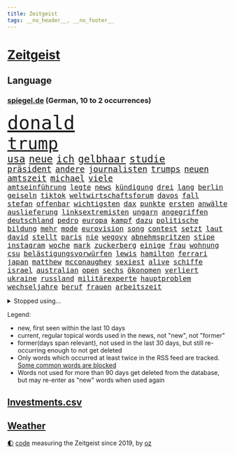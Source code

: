 ```yaml
---
title: Zeitgeist
tags: __no_header__, __no_footer__
---
```


# [Zeitgeist](https://oliz.io/zeitgeist/)

## Language

<h3><a href="https://www.spiegel.de" target="_blank">spiegel.de</a> (German, 10 to 2 occurrences)</h3>
<p style="font-family:monospace">
<span style="font-size:32pt"><a href="news_links.html#donald" class="current">donald</a></span>
<br>
<span style="font-size:29pt"><a href="news_links.html#trump" class="current">trump</a></span>
<br>
<span style="font-size:17pt"><a href="news_links.html#usa" class="current">usa</a></span>
<span style="font-size:17pt"><a href="news_links.html#neue" class="current">neue</a></span>
<span style="font-size:17pt"><a href="news_links.html#ich" class="current">ich</a></span>
<span style="font-size:17pt"><a href="news_links.html#gelbhaar" class="current">gelbhaar</a></span>
<span style="font-size:17pt"><a href="news_links.html#studie" class="current">studie</a></span>
<br>
<span style="font-size:14pt"><a href="news_links.html#präsident" class="current">präsident</a></span>
<span style="font-size:14pt"><a href="news_links.html#andere" class="current">andere</a></span>
<span style="font-size:14pt"><a href="news_links.html#journalisten" class="current">journalisten</a></span>
<span style="font-size:14pt"><a href="news_links.html#trumps" class="current">trumps</a></span>
<span style="font-size:14pt"><a href="news_links.html#neuen" class="current">neuen</a></span>
<span style="font-size:14pt"><a href="news_links.html#amtszeit" class="current">amtszeit</a></span>
<span style="font-size:14pt"><a href="news_links.html#michael" class="current">michael</a></span>
<span style="font-size:14pt"><a href="news_links.html#viele" class="current">viele</a></span>
<br>
<span style="font-size:12pt"><a href="news_links.html#amtseinführung" class="current">amtseinführung</a></span>
<span style="font-size:12pt"><a href="news_links.html#legte" class="current">legte</a></span>
<span style="font-size:12pt"><a href="news_links.html#news" class="current">news</a></span>
<span style="font-size:12pt"><a href="news_links.html#kündigung" class="current">kündigung</a></span>
<span style="font-size:12pt"><a href="news_links.html#drei" class="current">drei</a></span>
<span style="font-size:12pt"><a href="news_links.html#lang" class="current">lang</a></span>
<span style="font-size:12pt"><a href="news_links.html#berlin" class="current">berlin</a></span>
<span style="font-size:12pt"><a href="news_links.html#geiseln" class="current">geiseln</a></span>
<span style="font-size:12pt"><a href="news_links.html#tiktok" class="current">tiktok</a></span>
<span style="font-size:12pt"><a href="news_links.html#weltwirtschaftsforum" class="new">weltwirtschaftsforum</a></span>
<span style="font-size:12pt"><a href="news_links.html#davos" class="new">davos</a></span>
<span style="font-size:12pt"><a href="news_links.html#fall" class="current">fall</a></span>
<span style="font-size:12pt"><a href="news_links.html#stefan" class="current">stefan</a></span>
<span style="font-size:12pt"><a href="news_links.html#offenbar" class="current">offenbar</a></span>
<span style="font-size:12pt"><a href="news_links.html#wichtigsten" class="current">wichtigsten</a></span>
<span style="font-size:12pt"><a href="news_links.html#dax" class="current">dax</a></span>
<span style="font-size:12pt"><a href="news_links.html#punkte" class="current">punkte</a></span>
<span style="font-size:12pt"><a href="news_links.html#ersten" class="current">ersten</a></span>
<span style="font-size:12pt"><a href="news_links.html#anwälte" class="current">anwälte</a></span>
<span style="font-size:12pt"><a href="news_links.html#auslieferung" class="current">auslieferung</a></span>
<span style="font-size:12pt"><a href="news_links.html#linksextremisten" class="current">linksextremisten</a></span>
<span style="font-size:12pt"><a href="news_links.html#ungarn" class="current">ungarn</a></span>
<span style="font-size:12pt"><a href="news_links.html#angegriffen" class="current">angegriffen</a></span>
<span style="font-size:12pt"><a href="news_links.html#deutschland" class="current">deutschland</a></span>
<span style="font-size:12pt"><a href="news_links.html#pedro" class="current">pedro</a></span>
<span style="font-size:12pt"><a href="news_links.html#europa" class="current">europa</a></span>
<span style="font-size:12pt"><a href="news_links.html#kampf" class="current">kampf</a></span>
<span style="font-size:12pt"><a href="news_links.html#dazu" class="current">dazu</a></span>
<span style="font-size:12pt"><a href="news_links.html#politische" class="current">politische</a></span>
<span style="font-size:12pt"><a href="news_links.html#bildung" class="current">bildung</a></span>
<span style="font-size:12pt"><a href="news_links.html#mehr" class="current">mehr</a></span>
<span style="font-size:12pt"><a href="news_links.html#mode" class="current">mode</a></span>
<span style="font-size:12pt"><a href="news_links.html#eurovision" class="current">eurovision</a></span>
<span style="font-size:12pt"><a href="news_links.html#song" class="current">song</a></span>
<span style="font-size:12pt"><a href="news_links.html#contest" class="current">contest</a></span>
<span style="font-size:12pt"><a href="news_links.html#setzt" class="current">setzt</a></span>
<span style="font-size:12pt"><a href="news_links.html#laut" class="current">laut</a></span>
<span style="font-size:12pt"><a href="news_links.html#david" class="current">david</a></span>
<span style="font-size:12pt"><a href="news_links.html#stellt" class="current">stellt</a></span>
<span style="font-size:12pt"><a href="news_links.html#paris" class="current">paris</a></span>
<span style="font-size:12pt"><a href="news_links.html#nie" class="current">nie</a></span>
<span style="font-size:12pt"><a href="news_links.html#wegovy" class="current">wegovy</a></span>
<span style="font-size:12pt"><a href="news_links.html#abnehmspritzen" class="current">abnehmspritzen</a></span>
<span style="font-size:12pt"><a href="news_links.html#stipe" class="new">stipe</a></span>
<span style="font-size:12pt"><a href="news_links.html#instagram" class="current">instagram</a></span>
<span style="font-size:12pt"><a href="news_links.html#woche" class="current">woche</a></span>
<span style="font-size:12pt"><a href="news_links.html#mark" class="current">mark</a></span>
<span style="font-size:12pt"><a href="news_links.html#zuckerberg" class="current">zuckerberg</a></span>
<span style="font-size:12pt"><a href="news_links.html#einige" class="current">einige</a></span>
<span style="font-size:12pt"><a href="news_links.html#frau" class="current">frau</a></span>
<span style="font-size:12pt"><a href="news_links.html#wohnung" class="current">wohnung</a></span>
<span style="font-size:12pt"><a href="news_links.html#csu" class="current">csu</a></span>
<span style="font-size:12pt"><a href="news_links.html#belästigungsvorwürfen" class="new">belästigungsvorwürfen</a></span>
<span style="font-size:12pt"><a href="news_links.html#lewis" class="current">lewis</a></span>
<span style="font-size:12pt"><a href="news_links.html#hamilton" class="current">hamilton</a></span>
<span style="font-size:12pt"><a href="news_links.html#ferrari" class="current">ferrari</a></span>
<span style="font-size:12pt"><a href="news_links.html#japan" class="current">japan</a></span>
<span style="font-size:12pt"><a href="news_links.html#matthew" class="current">matthew</a></span>
<span style="font-size:12pt"><a href="news_links.html#mcconaughey" class="current">mcconaughey</a></span>
<span style="font-size:12pt"><a href="news_links.html#sexiest" class="current">sexiest</a></span>
<span style="font-size:12pt"><a href="news_links.html#alive" class="current">alive</a></span>
<span style="font-size:12pt"><a href="news_links.html#schiffe" class="current">schiffe</a></span>
<span style="font-size:12pt"><a href="news_links.html#israel" class="current">israel</a></span>
<span style="font-size:12pt"><a href="news_links.html#australian" class="current">australian</a></span>
<span style="font-size:12pt"><a href="news_links.html#open" class="current">open</a></span>
<span style="font-size:12pt"><a href="news_links.html#sechs" class="current">sechs</a></span>
<span style="font-size:12pt"><a href="news_links.html#ökonomen" class="current">ökonomen</a></span>
<span style="font-size:12pt"><a href="news_links.html#verliert" class="current">verliert</a></span>
<span style="font-size:12pt"><a href="news_links.html#ukraine" class="current">ukraine</a></span>
<span style="font-size:12pt"><a href="news_links.html#russland" class="current">russland</a></span>
<span style="font-size:12pt"><a href="news_links.html#militärexperte" class="current">militärexperte</a></span>
<span style="font-size:12pt"><a href="news_links.html#hauptproblem" class="new">hauptproblem</a></span>
<span style="font-size:12pt"><a href="news_links.html#wechseljahre" class="current">wechseljahre</a></span>
<span style="font-size:12pt"><a href="news_links.html#beruf" class="current">beruf</a></span>
<span style="font-size:12pt"><a href="news_links.html#frauen" class="current">frauen</a></span>
<span style="font-size:12pt"><a href="news_links.html#arbeitszeit" class="current">arbeitszeit</a></span>
</p>
<details>
<summary>Stopped using...</summary>
<p class="former" style="font-size:12pt">
echte(1551) erklärung(1551) champions(1550) gefährlichen(1550) gewaltig(1550) verfolgen(1550) angeklagte(1549) entdeckte(1549) ronaldo(1549) zuschauer(1549) ankündigung(1548) bewohner(1548) carsten(1548) donnerstag(1548) landtag(1548) philippinen(1548) prinz(1548) wechselt(1548) besitzer(1547) niedersachsen(1547) oberbürgermeister(1547) wege(1547) zeitweise(1547) brücke(1546) bundesrepublik(1546) dauerhaft(1546) freiheitsstrafe(1546) herbst(1546) wettbewerb(1546) 2019(1545) co₂(1545) gesundheitsminister(1545) rettet(1545) schiedsrichter(1545) stolz(1545) texas(1545) tiefe(1545) verhandelt(1545) entwurf(1544) kurzfristig(1544) neuseeland(1544) nordsee(1544) polens(1544) scheiterte(1544) verpflichtet(1544) 31(1543) bestimmt(1543) eindruck(1543) enthüllt(1543) modelle(1543) netzwerk(1543) raum(1543) sports(1543) tempo(1543) tötung(1543) augsburg(1542) ausfallen(1542) beschlossen(1542) gemeinden(1542) pandemie(1542) vertrauen(1542) beziehungen(1541) empört(1541) geworfen(1541) i(1541) kriminellen(1541) mario(1541) razzia(1541) regt(1541) trainiert(1541) wählen(1541) erneuten(1540) geheimnis(1540) nürnberg(1540) produktion(1539) rezept(1539) richtige(1539) tests(1539) träumen(1539) weltweite(1539) einreisen(1538) ii(1538) stoßen(1538) beraten(1537) zugelassen(1537) jüngere(1536) rat(1536) triumph(1534) beiträge(1533) gesetze(1533) schäden(1533) belegen(1532) wies(1532) geprägt(1531) meinen(1531) pflicht(1531) halb(1530) mehrerer(1530) einsetzen(1529) einschränkungen(1528) euparlament(1528) auflagen(1527) konkrete(1527) tür(1525) umgeht(1523) warm(1523) projekte(1522) rettung(1522) gehörte(1521) betrifft(1520) frisch(1520) katharina(1507) thüringer(1504) hitler(1482) vormarsch(1416) panzer(1411) gestanden(1330) drohende(1302) sammelt(1293) verdi(1290) auswärtige(1278) freigesprochen(1274) verurteilung(1269) autoren(1265) insbesondere(1262) kameras(1244) konzerns(1242) ukrainischer(1238) universität(1207) vorfeld(1194) wichtiges(1174) stern(1168) magazin(1160) roth(1158) verteidiger(1154) lieferungen(1153) luftwaffe(1153) militärischen(1137) propaganda(1099) verantwortlichen(1059) mbappé(1045) baustelle(1027) erneuerbare(1024) hochrangigen(1022) finanzierung(1008) günstiger(1006) wiederaufbau(1002) fußballerinnen(997) durchsuchen(986) iii(940) neustart(926) baum(921) zuwanderung(921) partnerin(919) verstoßen(918) rettungsaktion(907) folgten(904) chinesen(899) subventionen(886) führten(880) raten(876) aufmerksam(872) gott(857) zurückkehren(850) ersetzt(842) einsamkeit(833) grenzgebiet(824) methoden(822) erreichbar(792) redet(780) spion(780) abbauen(776) böhmermann(773) pop(769) verbindungen(767) wechselte(766) nico(756) tauchte(750) aufgelöst(740) zehnte(733) sachsens(727) ricarda(717) niederländischen(701) schweres(698) manöver(692) vermeintliche(692) uefa(691) panik(687) ministerpräsidenten(685) dfbpokal(681) darmstadt(676) instituts(674) 15jähriger(671) rio(669) laden(667) betreiben(663) fließen(661) björn(659) diplomatische(648) schließung(647) arbeitskräfte(646) hauptrolle(643) angerichtet(642) dringt(634) 13jährige(633) schottischen(629) amtsinhaber(628) jagen(618) samuel(616) forscherin(615) arabischen(608) schlagabtausch(594) gehandelt(590) bundeshaushalt(589) mohammed(583) mahnen(582) lebensgefährlich(581) wuchs(579) unterschied(571) kylian(570) budget(569) milliardenschweren(560) obersten(554) fußballem(553) prägte(553) stellenabbau(550) vorlegen(550) flieger(548) popstars(542) vertrauter(542) stockt(541) essener(539) erderwärmung(537) desaster(536) politikerinnen(535) schönste(531) staus(530) häfen(528) stützen(525) football(522) folter(511) anzeige(506) meyer(500) afdchef(494) alaska(494) goldenen(494) beute(492) fraktion(491) 24jährige(489) american(488) vertreiben(486) weitet(484) tvsender(483) lebende(472) getöteter(469) ständige(464) isst(461) rief(460) darstellung(458) raumstation(458) asylverfahren(452) besetzung(450) hinterlässt(450) erfindung(444) nahost(434) gewähren(432) kilo(430) gefährlichsten(425) adam(423) menschenrechte(422) recep(421) tayyip(421) herbe(420) mangelt(417) beyoncé(415) beschuldigte(414) stellten(414) influencerin(413) verhält(411) bombardiert(410) wegfallen(410) signalisiert(409) wisconsin(408) gespalten(407) stationieren(403) figur(402) haftstrafen(398) islamische(398) ruanda(396) bedrängnis(393) taugt(389) trauen(389) positives(385) vergleichsweise(385) versteht(382) dubai(381) ermittlungsverfahren(381) 93(380) is(380) größe(378) aufstellen(377) finanziellen(372) temu(370) bunker(368) grande(368) hugh(368) immunität(364) mögen(360) you(360) abermals(357) christina(355) droge(352) ehren(351) wettkampf(349) rüsten(344) fehlenden(343) matteo(343) sony(343) vorbereiten(343) anwesend(341) potsdam(341) beantragt(340) gepäck(339) indes(339) jackson(337) spottet(337) harvey(334) konzept(333) potsdamer(333) reihenweise(333) territorium(329) schwein(327) plänen(326) herausforderer(325) alzheimer(323) fraglich(323) vergibt(323) hing(322) fahndet(319) gerieten(318) mitarbeiterin(317) falscher(316) garweg(315) digitalpakt(312) pferde(312) mallorca(311) vermittler(311) sitze(310) mitmachen(305) fremden(304) erfüllung(301) tasche(299) operationen(296) stammen(295) dienen(294) segeln(292) verstappen(292) geringer(291) hessischen(290) spitzenkandidaten(287) panne(283) rekonstruieren(283) messen(282) einblick(281) mischung(281) afdabgeordneter(280) matchwinner(279) faktencheck(276) flossen(276) ruhrgebiet(275) studien(274) verläuft(273) 2029(271) fester(271) fußballbund(271) riskante(271) staatschefs(270) fußballers(269) katja(268) bräuchte(264) königlichen(263) techniken(261) relativ(258) grandiosen(257) chinese(256) diplomatischen(255) entgeht(253) ausgeweitet(252) pelosi(252) weltgrößten(252) konzerten(251) regelung(251) usgericht(251) fuchs(250) kriselnden(248) autobranche(247) kommentieren(247) gezielten(246) vereinbaren(245) europäischer(244) jessica(244) menschheit(244) auswärtiges(243) mücken(243) euphorie(242) angeschlagenen(241) kommentare(240) leitete(240) geldwäsche(239) flüchtlingslager(238) hitlers(238) amtsgericht(237) jeweiligen(237) 21jährige(236) verbrecher(236) verpassten(236) unbekanntes(235) eskalieren(233) mysteriösen(232) einzig(228) planten(228) afrikanische(227) perfekt(227) fernost(226) schärferes(225) eigenheim(224) sternschnuppen(224) organisiert(222) schumachers(222) weltkriegs(222) heinz(221) entwirft(219) googles(218) stich(218) resolution(216) stadtverwaltung(216) verschwörungsmythen(216) beißt(215) verwaltungsgericht(211) gabe(210) zitiert(210) anfangs(208) verwüstet(208) existieren(207) verzehr(207) cockpit(206) zurückzahlen(206) diebstahls(205) lauern(205) irgendwann(204) zwischenzeitlich(202) übte(199) vielfalt(196) postings(195) rechtliche(194) gabriel(193) leeren(192) magie(192) moderierte(192) abgerissen(191) englands(191) feuert(191) kocht(190) look(190) sklerose(189) zulassung(189) brat(188) bekamen(187) ruf(187) wachsende(187) abgelöst(186) erfinden(186) nations(184) zeichnen(184) blutige(182) 25jährigen(181) ariana(180) popsängerin(180) wahrscheinlicher(180) erotik(179) oberfläche(179) krankenwagen(178) standorten(177) legende(176) waffengewalt(176) erkunden(175) kalender(174) satellitenbilder(174) stabilität(174) gewaltsame(173) niedrigsten(173) schleppen(173) verkörpert(173) zuspruch(173) cnn(172) flohen(172) immens(171) massen(171) weltgesundheitsorganisation(169) löschen(168) vorgeschlagen(168) erschöpfung(167) gruppenphase(167) wohnzimmer(166) martina(165) 25000(164) finanzministerin(164) donezk(162) behauptete(161) merkt(160) transport(160) kolumbianischen(159) iron(158) analysen(157) verstorben(157) 73(156) ausgestattet(156) badewanne(156) deckeln(156) anrichten(155) funktion(155) entsprechende(154) postete(154) bond(153) buckelwal(153) gegenschlag(152) verzeihung(152) riese(151) längeren(150) racing(150) rufe(149) freundschaften(148) gründlich(148) privatjets(148) ermorden(147) sprengsatz(147) werft(147) 1993(146) gemeinsamkeiten(146) yoga(146) einladen(145) ifoindex(145) kunstwerke(145) valley(145) zurückschlagen(144) uspolitik(143) weltrekorde(143) altstadt(142) ermöglicht(142) jones(142) autokrat(141) gelohnt(141) freistaat(140) schwerin(140) brandanschlägen(139) ceo(138) status(138) terroranschlag(138) weint(138) würzburg(137) abgebaut(136) asiatischen(136) sparpläne(136) biologische(135) gezielte(135) jamie(135) ifoinstituts(134) verbannt(134) impfgegner(133) berufliche(132) diplomaten(132) entlassungen(132) erstattet(132) frauenrechte(132) arbeitsplätze(131) anhaltende(129) beschmiert(129) borg(129) steuerzahler(129) verfasst(129) verursachen(129) viren(129) benutzte(128) fußballweltverband(128) trauriger(128) basketballweltmeister(126) betäubt(126) burkhard(126) echt(126) risse(126) woidke(126) dietmar(125) gunn(125) rogan(125) schuster(125) zwischenbilanz(125) anschlags(124) einzusetzen(124) globaler(124) mpox(124) nachhaltig(124) carpenter(123) mpoxvariante(123) multiple(123) spieltag(123) witze(123) beweis(122) finanzexperte(122) zwangsweise(122) einmarsch(121) ladesäulen(121) mahnung(121) miss(121) 30000(120) profiteure(120) rose(119) bakterien(118) erreger(118) gefördert(118) kloeppel(118) karsten(117) emiraten(116) langsamer(116) begleichen(115) südfrankreich(115) sportlern(114) landesverbände(113) vergabe(113) zweitgrößte(113) abgeschnitten(112) bestätigten(112) bewirbt(112) abc(111) espresso(111) zulässig(111) jugendtrainer(110) teuersten(110) ausdauer(109) auslosung(109) dua(109) lipa(109) eingestuften(108) verunglückten(108) wohnkosten(107) ding(106) dreieinhalb(106) elversberg(106) inland(106) berühmter(105) schwachstellen(104) berlinneukölln(103) code(103) vermittelt(103) lebender(102) spiegelrecherchen(102) enttäuschungen(101) 1200(100) exrafterrorist(100) infiziert(100) vergewaltigungsprozess(100) befunden(99) flexible(99) jim(99) rätselhaften(99) verliehen(99) washingtons(99) eingeliefert(98) einziehen(98) jordanien(98) kaufprämie(98) ufer(97) angeschwemmt(96) juristischen(96) sparmaßnahmen(96) unobericht(96) bescheiden(95) fernzuhalten(95) nachbarländer(95) silke(95) stunts(95) wmqualifikation(95) gomez(94) rockstar(94) selena(94) ursprung(94) verwandten(94) ausgebeutet(93) streamingdienst(93) weltfußballer(93) übergossen(93) bomber(91) buckingham(91) country(91) fußballstars(90) hermann(90) raabs(90) siegesserie(90) todesurteil(90) verroht(90) voigt(90) billig(89) erpresser(89) gewaschen(89) igor(89) misere(89) schärferer(89) spiegelredakteure(89) tierischen(89) hape(88) kerkeling(88) nachlesen(88) passend(88) sechsjährige(88) verstorbenem(88) eilt(87) nsdap(87) unterschiedliche(87) dateien(86) erschreckend(86) frische(86) sensible(86) trendsport(86) bundespartei(85) dementsprechend(85) filmförderung(85) minutenprotokoll(85) neuverfilmung(85) zusammenbringt(85) bekäme(84) bundesweite(84) gedankenkarussell(84) geschäftsräume(84) kommandeur(84) machtoption(84) milizionäre(84) pubs(84) rettungswagen(84) schenken(84) tarifgespräche(84) enttäuschten(83) flugobjekte(83) fotografieren(83) schrammt(83) 182(82) erlaubnis(82) esse(82) kräftigen(82) mutterschaft(82) voraussichtlich(82) antisemitischen(81) krankenstand(81) liveticker(81) oregon(81) veranstaltungen(81) adnoc(80) beheben(80) covestro(80) kern(80) modifizierte(80) ölkonzern(80) arafat(79) bezogen(79) drastischen(79) expolizist(79) schmieden(79) vwkonzern(79) weltmeisterschaft(79) fehleinschätzung(78) fünfjährige(78) jersey(78) stanley(78) tötungsdelikts(78) überproduktion(78) bedrohte(77) gedenkt(77) klimaaktivistin(77) korea(77) kristina(77) sprengt(77) dankbarkeit(76) leihgabe(76) sportvereinen(76) antoine(75) cdukandidat(75) infektionen(75) stromausfälle(75) 50jährige(74) bemängelt(74) didi(74) geburtenrate(74) heizungsgesetz(74) höchstens(74) sperrung(74) neuerung(73) produktionskosten(73) rekrutierung(73) spiegeltexte(73) winzig(73) 7000(72) campbell(72) engelshaar(72) gebäuden(72) kitamisere(72) kulturellen(72) pistazienfüllung(72) rutte(72) schokolade(72) zusammenarbeiten(72) bibel(71) britta(71) epos(71) grant(71) hiobsbotschaft(71) kita(71) nike(71) präsenz(71) rauchverbot(71) regierungschefs(71) rekordniveau(71) sandberg(71) spiegelkorrespondentin(71) bundesrat(70) deckte(70) gelungene(70) mehrjährige(70) nette(70) norbert(70) spitzenspiel(70) verewigt(70) apokalypse(69) empfehlenswert(69) erzieher(69) erzieherinnen(69) exemplare(69) flüchtlingsboot(69) gleichgesinnten(69) andersdenkende(68) avignonprozess(68) fortan(68) lachen(68) meilenstein(68) mobilfunk(68) finn(67) hefter(67) schachbrett(67) spohr(67) studios(67) verdienenden(67) besorgnis(66) betrugsmasche(65) eingestiegen(65) floss(65) grundschule(65) größeres(65) schubert(65) topverdiener(65) verstorbener(65) zunehmen(65) spiegeljournalistin(64) superman(64) werkstattkosten(64) 80000(63) eddie(63) importe(63) leseempfehlungen(63) schlappe(63) wissenschaftsredaktion(63) zwangsarbeit(63) bas(62) beleg(62) bestattet(62) bärbel(62) callcenter(62) guido(62) krisenherden(62) modellen(62) okay(62) steuerentlastungen(62) tarifstreit(62) verbrennen(62) weiden(62) aka(61) gefährdung(61) globales(61) klimageld(61) liv(61) psychiatrischen(61) selfcare(61) sexpartys(61) strömquist(61) unzählige(61) verwandte(61) aufzuschreiben(60) fußballliga(60) gelder(60) geldtransportbranche(60) mietpreisbremse(60) nordgaza(60) rüstungsexporte(60) schachweltmeister(60) schnellere(60) leuven(59) noalynn(59) vertretungen(59) bewaffnung(58) einzubringen(58) enormer(58) asia(57) bewunderung(57) dunkles(57) erwachsen(57) kredit(57) tiefgreifende(57) verschenkt(57) vollkommen(57) bestehe(56) durchsuchungen(56) enkeltrickbetrüger(56) nordosten(56) offizieller(56) tanzen(56) tierschutz(56) tortur(56) verständigung(56) 13jährigen(55) 39(55) ausdruck(55) bedrohungen(55) grenell(55) rki(55) wolfsburgs(55) 78(54) gysi(54) luftaufnahmen(54) löhne(54) obduktion(54) taurusmarschflugkörper(54) topdiplomaten(54) abschaltung(53) elbtower(53) kalkulieren(53) propagandashow(53) verspätet(53) bosnien(52) eingeleitet(52) hamburgs(52) koalitionsvertrag(52) sexismus(52) unterschreiben(52) angebliches(51) kassieren(51) klimaziele(51) rappt(51) süßes(51) tagesschau(51) versetzte(51) abgedreht(50) berühmtem(50) broadway(50) gespür(50) glänzen(50) madison(50) richtete(50) schulzeit(50) absoluten(49) anrufer(49) nets(49) teenagers(49) umgestellt(49) verstieß(49) abouchaker(48) bundestagspräsidentin(48) characterai(48) facebookpost(48) herausgegeben(48) jayz(48) kulinarische(48) millionenstrafe(48) neckar(48) sommerzeit(48) spiegeltvreporter(48) urwald(48) augenblick(47) drittligist(47) gruselkabinett(47) koalitionsstreit(47) smartwatch(47) smog(47) usbörse(47) verkleideter(47) arbeitskosten(46) gewaltige(46) homosexuelle(46) maßstäbe(46) schweinen(46) bahnfahren(45) gefangener(45) gröner(45) herrschern(45) kleinste(45) mitarbeitenden(45) tansania(45) ausreichenden(44) außenministers(44) echtheit(44) mitbringen(44) rundfunkbeitrag(44) russlandfreundlichen(44) frühestens(43) kukies(43) sprint(43) wehtun(43) bratsommer(42) cd(42) chatgruppen(42) involviert(42) münchnerinnen(42) rückführung(42) atalanta(41) bergamo(40) bildungsweg(40) camus(40) innovative(40) popkonzert(40) weiterfahren(40) zukunftspläne(40) badenoch(39) beiträgen(39) dortige(39) fahrplan(39) kemi(39) persönlicher(39) spielchen(39) 2800(38) abkehr(38) einlegen(38) vortag(38) bundestages(37) delegation(37) esslingen(37) haldenwang(37) malte(37) menschenrechtsorganisation(37) scholz'(37) 343(36) dobrindt(36) meistgehörte(36) unsicheren(36) amused(35) graça(35) keineswegs(35) peters(35) weihnachtsferien(35) erschütternd(34) minderheitsregierung(34) telefonat(34) verbesserungen(34) weihnachtsgeld(34) abgewinnen(33) australiens(33) dominanten(33) erpressen(33) funkspruch(33) hort(33) radsportler(33) verwundete(33) abschreiben(32) begehrt(32) comicfigur(32) dringender(32) einspruch(32) entfesselt(32) gans(32) gesteckt(32) royale(32) angestellte(31) gewalttätige(31) gisele(31) janeiro(31) partnern(31) arktis(30) buchungstrick(30) kleid(30) kulturstaatsministerin(30) lieferengpässen(30) religion(30) stadtteilen(30) terminiert(30) unsicherer(30) vorindustriellen(30) wahlkampfmodus(30) apotheke(29) dutzendfache(29) jahrelange(29) jahrzehnts(29) leerstand(29) schmerzlich(29) tarif(29) überzeugten(29) brandmauer(28) schmerz(28) zulieferern(28) benennen(27) bukarest(27) höhen(27) infowars(27) onion(27) parodie(27) satirezeitschrift(27) spießig(27) verrate(27) birgt(26) entwürfe(26) medienberichte(26) startrainer(26) wohlhabenden(26) zehnjährigen(26) 2005(25) aufklären(25) bezieht(25) general(25) høiby(25) knappheit(25) kronprinzessin(25) marius(25) nuklearen(25) val(25) weitreichenden(25) banane(24) gerald(24) gnirke(24) mettemarits(24) personalnot(24) sprüche(24) wärmeversorgung(24) diente(23) ernennt(23) mettemarit(23) rheinischbergischen(23) tarifkonflikt(23) aufklärt(22) befreiung(22) medizinstudium(22) nachgewiesen(22) regierenden(22) toxischer(22) völkerrecht(22) beatle(21) dommaraju(21) grübeln(21) gukesh(21) handelskrieg(21) oz(21) preisschock(21) selbstoptimierung(21) spionierte(21) stiefmutter(21) tennisplatz(21) wohnungsmarkt(21) zurückgerufen(21) benz(20) bielefeld(20) geflüchteter(20) handelskriegs(20) ios(20) neuester(20) rekordverdächtige(20) strategiepapier(20) mariupol(19) torwarts(19) uboote(19) gerutscht(18) hilfsorganisation(18) medizinischen(18) verleumdungsklage(18) evan(17) höhle(17) liren(17) natomitgliedschaft(17) ubooten(17) wiedergewählt(17) 62jährige(16) botox(16) mitangeklagten(16) neuss(16) rupert(16) verbindliche(16) überraschungen(16) ausfuhr(15) bleibende(15) diwstudie(15) dramé(15) freispruch(15) interessieren(15) mouhamed(15) spionageabwehr(15) verbrauchern(15) vereinigung(15) wiederum(15) ernsten(14) fußstapfen(14) günstigste(14) ifoumfrage(14) konkurrieren(14) schauspielerinnen(14) verschlechtert(14) abwasserproben(13) amüsiert(13) entfliehen(13) eujustizkommissar(13) mitgliedschaft(13) möller(13) reynders(13) unterfranken(13) werner(13) heran(12) problemlos(12) syrerinnen(12) verbrennungsmotor(12) angekurbelt(11) assadregime(11) einnahme(11) usrepräsentantenhauses(11) volksbank(11) zwillingstöchter(11)
</p>
</details>
<p>Legend:
<ul>
<li><span class="new">new</span>, first seen within the last 10 days</li>
<li><span class="current">current</span>, regular topical words used in the news, not "new", not "former"</li>
<li><span class="former">former(days span relevant)</span>, not used in the last 30 days, but still re-occurring enough to not get deleted</li>
<li>Only words which occurred at least twice in the RSS feed are tracked. <a href="language/filters.py">Some common words are blocked</a></li>
<li>Words not used for more than 90 days get deleted from the database, but may re-enter as "new" words when used again</li>
</ul>
</p>

## [Investments](investments.html)[.csv](investments.csv)

## [Weather](weather.html)

<footer>
<a href="javascript:toggleTheme()" class="nav">🌓</a>
<a href="https://github.com/ooz/zeitgeist">code</a> measuring the Zeitgeist since 2019, by <a href="https://oliz.io">oz</a>
</footer>
